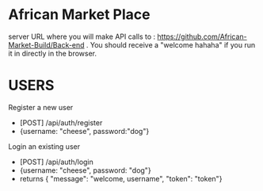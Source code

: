 # African Market Place

server URL where you will make API calls to : https://github.com/African-Market-Build/Back-end . You should receive a "welcome hahaha" if you run it in directly in the browser.

# USERS

Register a new user

- [POST] /api/auth/register
- {username: "cheese", password:"dog"}

Login an existing user

- [POST] /api/auth/login
- {username: "cheese", password: "dog"}
- returns { "message": "welcome, username", "token": "token"}
